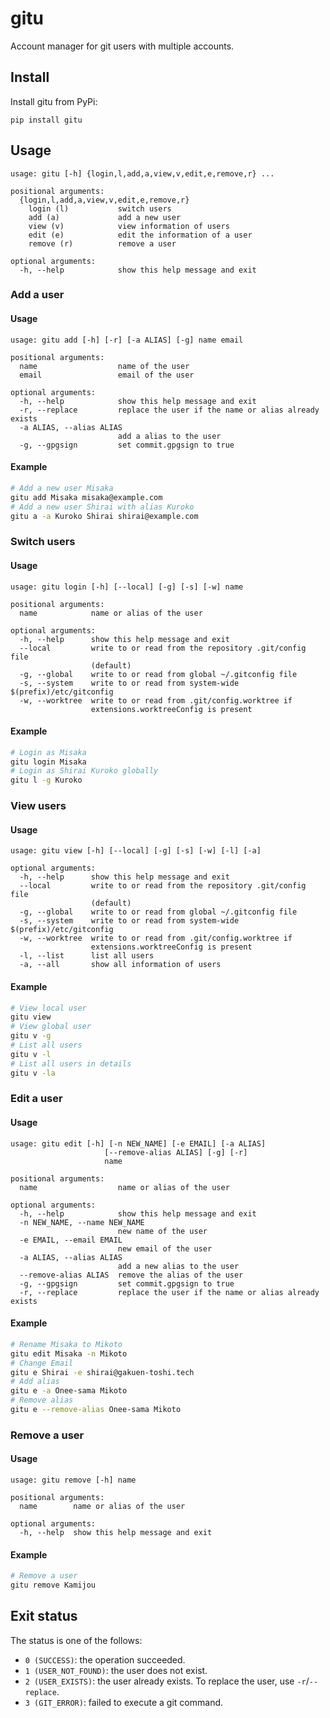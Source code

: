 # gitu
Account manager for git users with multiple accounts.

## Install
Install gitu from PyPi:

```
pip install gitu
```

## Usage
```
usage: gitu [-h] {login,l,add,a,view,v,edit,e,remove,r} ...

positional arguments:
  {login,l,add,a,view,v,edit,e,remove,r}
    login (l)           switch users
    add (a)             add a new user
    view (v)            view information of users
    edit (e)            edit the information of a user
    remove (r)          remove a user

optional arguments:
  -h, --help            show this help message and exit
```

### Add a user
#### Usage
```
usage: gitu add [-h] [-r] [-a ALIAS] [-g] name email

positional arguments:
  name                  name of the user
  email                 email of the user

optional arguments:
  -h, --help            show this help message and exit
  -r, --replace         replace the user if the name or alias already exists
  -a ALIAS, --alias ALIAS
                        add a alias to the user
  -g, --gpgsign         set commit.gpgsign to true
```

#### Example
```bash
# Add a new user Misaka
gitu add Misaka misaka@example.com
# Add a new user Shirai with alias Kuroko
gitu a -a Kuroko Shirai shirai@example.com
```

### Switch users
#### Usage
```
usage: gitu login [-h] [--local] [-g] [-s] [-w] name

positional arguments:
  name            name or alias of the user

optional arguments:
  -h, --help      show this help message and exit
  --local         write to or read from the repository .git/config file
                  (default)
  -g, --global    write to or read from global ~/.gitconfig file
  -s, --system    write to or read from system-wide $(prefix)/etc/gitconfig
  -w, --worktree  write to or read from .git/config.worktree if
                  extensions.worktreeConfig is present
```

#### Example
```bash
# Login as Misaka
gitu login Misaka
# Login as Shirai Kuroko globally
gitu l -g Kuroko
```

### View users
#### Usage
```
usage: gitu view [-h] [--local] [-g] [-s] [-w] [-l] [-a]

optional arguments:
  -h, --help      show this help message and exit
  --local         write to or read from the repository .git/config file
                  (default)
  -g, --global    write to or read from global ~/.gitconfig file
  -s, --system    write to or read from system-wide $(prefix)/etc/gitconfig
  -w, --worktree  write to or read from .git/config.worktree if
                  extensions.worktreeConfig is present
  -l, --list      list all users
  -a, --all       show all information of users
```

#### Example
```bash
# View local user
gitu view
# View global user
gitu v -g
# List all users
gitu v -l
# List all users in details
gitu v -la
```

### Edit a user
#### Usage
```
usage: gitu edit [-h] [-n NEW_NAME] [-e EMAIL] [-a ALIAS]
                     [--remove-alias ALIAS] [-g] [-r]
                     name

positional arguments:
  name                  name or alias of the user

optional arguments:
  -h, --help            show this help message and exit
  -n NEW_NAME, --name NEW_NAME
                        new name of the user
  -e EMAIL, --email EMAIL
                        new email of the user
  -a ALIAS, --alias ALIAS
                        add a new alias to the user
  --remove-alias ALIAS  remove the alias of the user
  -g, --gpgsign         set commit.gpgsign to true
  -r, --replace         replace the user if the name or alias already exists
```

#### Example
```bash
# Rename Misaka to Mikoto
gitu edit Misaka -n Mikoto
# Change Email
gitu e Shirai -e shirai@gakuen-toshi.tech
# Add alias
gitu e -a Onee-sama Mikoto
# Remove alias
gitu e --remove-alias Onee-sama Mikoto
```

### Remove a user
#### Usage
```
usage: gitu remove [-h] name

positional arguments:
  name        name or alias of the user

optional arguments:
  -h, --help  show this help message and exit
```

#### Example
```bash
# Remove a user
gitu remove Kamijou
```

## Exit status

The status is one of the follows:

- `0 (SUCCESS)`: the operation succeeded.
- `1 (USER_NOT_FOUND)`: the user does not exist.
- `2 (USER_EXISTS)`: the user already exists. To replace the user, use `-r`/`--replace`.
- `3 (GIT_ERROR)`: failed to execute a git command.
